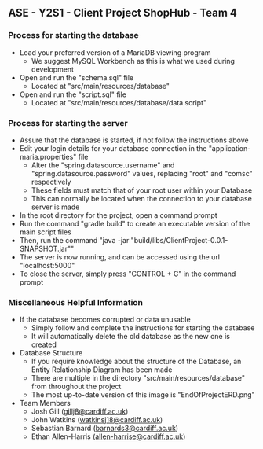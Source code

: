 ## ASE - Y2S1 - Client Project ShopHub - Team 4

### Process for starting the database
- Load your preferred version of a MariaDB viewing program 
  - We suggest MySQL Workbench as this is what we used during development
- Open and run the "schema.sql" file
  - Located at "src/main/resources/database"
- Open and run the "script.sql" file
  - Located at "src/main/resources/database/data script"

### Process for starting the server
- Assure that the database is started, if not follow the instructions above
- Edit your login details for your database connection in the "application-maria.properties" file
  - Alter the "spring.datasource.username" and "spring.datasource.password" values, replacing "root" and "comsc" respectively
  - These fields must match that of your root user within your Database
  - This can normally be located when the connection to your database server is made
- In the root directory for the project, open a command prompt
- Run the command "gradle build" to create an executable version of the main script files
- Then, run the command "java -jar "build/libs/ClientProject-0.0.1-SNAPSHOT.jar""
- The server is now running, and can be accessed using the url "localhost:5000"
- To close the server, simply press "CONTROL + C" in the command prompt

### Miscellaneous Helpful Information
- If the database becomes corrupted or data unusable
  - Simply follow and complete the instructions for starting the database
  - It will automatically delete the old database as the new one is created
- Database Structure
  - If you require knowledge about the structure of the Database, an Entity Relationship Diagram has been made
  - There are multiple in the directory "src/main/resources/database" from throughout the project
  - The most up-to-date version of this image is "EndOfProjectERD.png"
- Team Members
  - Josh Gill (gillj8@cardiff.ac.uk)
  - John Watkins (watkinsj18@cardiff.ac.uk)
  - Sebastian Barnard (barnards3@cardiff.ac.uk)
  - Ethan Allen-Harris (allen-harrise@cardiff.ac.uk)
